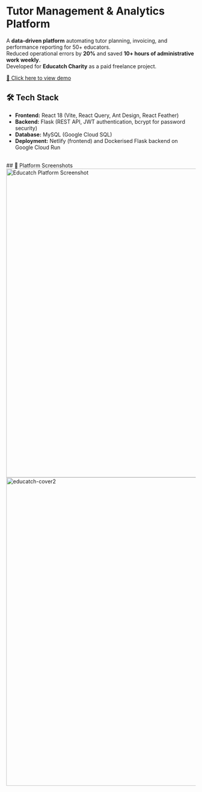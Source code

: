 # Tutor Management & Analytics Platform

A **data-driven platform** automating tutor planning, invoicing, and performance reporting for 50+ educators.  
Reduced operational errors by **20%** and saved **10+ hours of administrative work weekly**.  
Developed for **Educatch Charity** as a paid freelance project.

[🔗 Click here to view demo](https://educatchcharity-demo.netlify.app)
<br/>

## 🛠 Tech Stack
- **Frontend:** React 18 (Vite, React Query, Ant Design, React Feather)  
- **Backend:** Flask (REST API, JWT authentication, bcrypt for password security)  
- **Database:** MySQL (Google Cloud SQL)  
- **Deployment:** Netlify (frontend) and Dockerised Flask backend on Google Cloud Run
<br/>
## 📸 Platform Screenshots
<img width="1440" height="819" alt="Educatch Platform Screenshot" src="https://github.com/user-attachments/assets/fc545dce-5fad-4774-aff5-5d45bcc48fa8" />
<img width="1440" height="818" alt="educatch-cover2" src="https://github.com/user-attachments/assets/f55890b4-3f20-41ff-bb19-f96c6a872a8a" />
